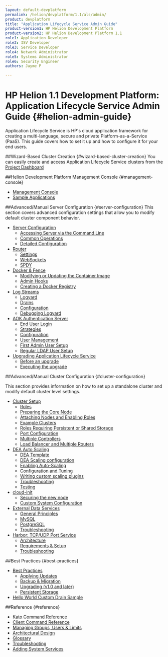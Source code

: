 ```yaml
---
layout: default-devplatform
permalink: /helion/devplatform/1.1/als/admin/
product: devplatform
title: "Application Lifecycle Service Admin Guide" 
product-version1: HP Helion Development Platform
product-version2: HP Helion Development Platform 1.1
role1: Application Developer
role2: ISV Developer 
role3: Service Developer
role4: Network Administrator
role5: Systems Administrator 
role6: Security Engineer
authors: Jayme P

---
```

<!--PUBLISHED-->

# HP Helion 1.1 Development Platform: Application Lifecycle Service Admin Guide {#helion-admin-guide}

Application Lifecycle Service is HP's cloud application framework for creating a
multi-language, secure and private Platform-as-a-Service (PaaS). This
guide covers how to set it up and how to configure it for your end
users.

##Wizard-Based Cluster Creation {#wizard-based-cluster-creation}
You can easily create and access Application Lifecycle Service clusters from the [Project Dashboard](/helion/devplatform/1.1/deploy/)       


##Helion Development Platform Management Console {#management-console}

-   [Management Console](/helion/devplatform/1.1/als/user/console/#management-console)
-   [Sample Applications](console/app-store)

##Advanced/Manual Server Configuration {#server-configuration}
This section covers advanced configuration settings that allow you to modify default cluster component behavior. 

-   [Server Configuration](/helion/devplatform/1.1/als/admin/server/)
    -   [Accessing Server via the Command
        Line](/helion/devplatform/1.1/als/admin/server/#accessing-server-via-the-command-line)
    -   [Common Operations](/helion/devplatform/1.1/als/admin/server/#common-operations)
    -   [Detailed
        Configuration](/helion/devplatform/1.1/als/admin/server/#detailed-configuration)
-   [Router](/helion/devplatform/1.1/als/admin/server/router/)
    -   [Settings](/helion/devplatform/1.1/als/admin/server/router/#settings)
    -   [WebSockets](/helion/devplatform/1.1/als/admin/server/router/#websockets)
    -   [SPDY](/helion/devplatform/1.1/als/admin/server/router/#router-spdy)
-   [Docker & Fence](/helion/devplatform/1.1/als/admin/server/docker/)
    -   [Modifying or Updating the Container
        Image](/helion/devplatform/1.1/als/admin/server/docker/#modifying-or-updating-the-container-image)
    -   [Admin Hooks](/helion/devplatform/1.1/als/admin/server/docker/#admin-hooks)
    -   [Creating a Docker
        Registry](/helion/devplatform/1.1/als/admin/server/docker/#creating-a-docker-registry)
-   [Log Streams](/helion/devplatform/1.1/als/admin/server/logging/)
    -   [Logyard](/helion/devplatform/1.1/als/admin/server/logging/#logyard)
    -   [Drains](/helion/devplatform/1.1/als/admin/server/logging/#drains)
    -   [Configuration](/helion/devplatform/1.1/als/admin/server/logging/#configuration)
    -   [Debugging Logyard](/helion/devplatform/1.1/als/admin/server/logging/#debugging-logyard)
-   [AOK Authentication Server](/helion/devplatform/1.1/als/admin/server/aok/)
    -   [End User Login](/helion/devplatform/1.1/als/admin/server/aok/#end-user-login)
    -   [Strategies](/helion/devplatform/1.1/als/admin/server/aok/#strategies)
    -   [Configuration](/helion/devplatform/1.1/als/admin/server/aok/#configuration)
    -   [User Management](/helion/devplatform/1.1/als/admin/server/aok/#user-management)
    -   [First Admin User Setup](/helion/devplatform/1.1/als/admin/server/aok/#first-admin-user-setup)
    -   [Regular LDAP User
        Setup](/helion/devplatform/1.1/als/admin/server/aok/#regular-ldap-user-setup)
-   [Upgrading Application Lifecycle Service](/helion/devplatform/1.1/als/admin/server/upgrade/)
    -   [Before an upgrade](/helion/devplatform/1.1/als/admin/server/upgrade/#before-an-upgrade)
    -   [Executing the
        upgrade](/helion/devplatform/1.1/als/admin/server/upgrade/#executing-the-upgrade)

##Advanced/Manual Cluster Configuration {#cluster-configuration}

This section provides information on how to set up a standalone cluster and modify default cluster level settings.

-   [Cluster Setup](/helion/devplatform/1.1/als/admin/cluster/)
    -   [Roles](/helion/devplatform/1.1/als/admin/cluster/#roles)
    -   [Preparing the Core
        Node](/helion/devplatform/1.1/als/admin/cluster/#preparing-the-core-node)
    -   [Attaching Nodes and Enabling
        Roles](/helion/devplatform/1.1/als/admin/cluster/#attaching-nodes-and-enabling-roles)
    -   [Example Clusters](/helion/devplatform/1.1/als/admin/cluster/#example-clusters)
    -   [Roles Requiring Persistent or Shared
        Storage](/helion/devplatform/1.1/als/admin/cluster/#roles-requiring-persistent-or-shared-storage)
    -   [Port Configuration](/helion/devplatform/1.1/als/admin/cluster/#port-configuration)
    -   [Multiple Controllers](/helion/devplatform/1.1/als/admin/cluster/#multiple-controllers)
    -   [Load Balancer and Multiple
        Routers](/helion/devplatform/1.1/als/admin/cluster/#load-balancer-and-multiple-routers)
-   [DEA Auto Scaling](/helion/devplatform/1.1/als/admin/cluster/autoscaling/)
    -   [DEA Template](/helion/devplatform/1.1/als/admin/cluster/autoscaling/#dea-template)
    -   [DEA Scaling
        configuration](/helion/devplatform/1.1/als/admin/cluster/autoscaling/#dea-scaling-configuration)
    -   [Enabling
        Auto-Scaling](/helion/devplatform/1.1/als/admin/cluster/autoscaling/#enabling-auto-scaling)
    -   [Configuration and Tuning](/helion/devplatform/1.1/als/admin/cluster/autoscaling/#configuration-and-tuning-advanced)
    -   [Writing custom scaling plugins](/helion/devplatform/1.1/als/admin/cluster/autoscaling/#writing-custom-scaling-plugins-advanced)
    -   [Troubleshooting](/helion/devplatform/1.1/als/admin/cluster/autoscaling/#troubleshooting)
    -   [Testing](/helion/devplatform/1.1/als/admin/cluster/autoscaling/#testing)
-   [cloud-init](/helion/devplatform/1.1/als/admin/cluster/cloud-init/)
    -   [Securing the new
        node](/helion/devplatform/1.1/als/admin/cluster/cloud-init/#securing-the-new-node)
    -   [Custom System
        Configuration](/helion/devplatform/1.1/als/admin/cluster/cloud-init/#custom-system-configuration)
-   [External Data Services](/helion/devplatform/1.1/als/admin/cluster/external-db/)
    -   [General
        Principles](/helion/devplatform/1.1/als/admin/cluster/external-db/#general-principles)
    -   [MySQL](/helion/devplatform/1.1/als/admin/cluster/external-db/#mysql)
    -   [PostgreSQL](/helion/devplatform/1.1/als/admin/cluster/external-db/#postgresql)
    -   [Troubleshooting](/helion/devplatform/1.1/als/admin/cluster/external-db/#troubleshooting)
-   [Harbor: TCP/UDP Port Service](/helion/devplatform/1.1/als/admin/cluster/harbor/)
    -   [Architecture](/helion/devplatform/1.1/als/admin/cluster/harbor/#architecture)
    -   [Requirements & Setup](/helion/devplatform/1.1/als/admin/cluster/harbor/#requirements-setup)
    -   [Troubleshooting](/helion/devplatform/1.1/als/admin/cluster/harbor/#troubleshooting)

##Best Practices {#best-practices}

-   [Best Practices](/helion/devplatform/1.1/als/admin/best-practices/)
    -   [Applying Updates](/helion/devplatform/1.1/als/admin/best-practices/#applying-updates)
    -   [Backup & Migration](/helion/devplatform/1.1/als/admin/best-practices/#backup-migration)
    -   [Upgrading (v1.0 and
        later)](/helion/devplatform/1.1/als/admin/best-practices/#upgrade)
	- [Persistent
        Storage](/helion/devplatform/1.1/als/admin/best-practices/#storage)
- [Hello World Custom Drain Sample](/helion/devplatform/1.1/als/admin/best-practices/logging-examples/#hello-world-custom-drain)

##Reference {#reference}
-   [Kato Command Reference](/helion/devplatform/1.1/als/admin/reference/kato-ref/)
-   [Client Command Reference](/helion/devplatform/1.1/als/user/reference/client-ref)
-   [Managing Groups, Users & Limits](/helion/devplatform/1.1/als/user/deploy/orgs-spaces/#orgs-spaces)
-   [Architectural Design](/helion/devplatform/1.1/als/admin/reference/architecture/)
-   [Glossary](/helion/devplatform/1.1/als/user/reference/glossary/)
-   [Troubleshooting](/helion/devplatform/1.1/als/admin/reference/troubleshoot/)
-   [Adding System Services](/helion/devplatform/1.1/als/admin/reference/add-service/)

